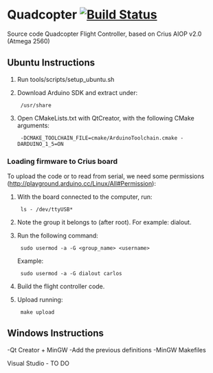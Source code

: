Quadcopter [![Build Status](https://travis-ci.org/carlosgalvezp/Quadcopter.svg?branch=master)](https://travis-ci.org/carlosgalvezp/Quadcopter)
==========
Source code Quadcopter Flight Controller, based on Crius AIOP v2.0 (Atmega 2560)

Ubuntu Instructions
-------------------
1. Run tools/scripts/setup_ubuntu.sh
2. Download Arduino SDK and extract under:

		/usr/share

3. Open CMakeLists.txt with QtCreator, with the following CMake arguments:

		-DCMAKE_TOOLCHAIN_FILE=cmake/ArduinoToolchain.cmake -DARDUINO_1_5=ON


### Loading firmware to Crius board

To upload the code or to read from serial, we need some permissions
(http://playground.arduino.cc/Linux/All#Permission):

1. With the board connected to the computer, run:

		ls - /dev/ttyUSB*

2. Note the group it belongs to (after root). For example: dialout.

3. Run the following command:

		sudo usermod -a -G <group_name> <username>
   Example:

		sudo usermod -a -G dialout carlos

4. Build the flight controller code.

5. Upload running:

        make upload

Windows Instructions
--------------------
-Qt Creator + MinGW
-Add the previous definitions
-MinGW Makefiles

Visual Studio - TO DO
